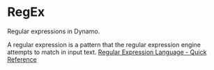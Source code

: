 # RegEx 
Regular expressions in Dynamo.

A regular expression is a pattern that the regular expression engine attempts to match in input text.
[Regular Expression Language - Quick Reference](https://docs.microsoft.com/en-us/dotnet/standard/base-types/regular-expression-language-quick-reference?view=netframework-4.8)
